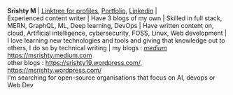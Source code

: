 **Srishty M** | [Linktree for profiles](https://linktr.ee/m_srishty), [Portfolio](https://srishty-portfolio.netlify.app/), [Linkedin](https://www.linkedin.com/in/m-srishty) | \
Experienced content writer | Have 3 blogs of my own | Skilled in full stack, MERN, GraphQL, ML, Deep learning, DevOps | Have written content on, cloud, Artificial intelligence, cybersecurity, FOSS, Linux, Web development |  \
I love learning new technologies and tools and giving that knowledge out to others, I do so by technical writing | my blogs : *[medium](https://msrishty.medium.com)* https://msrishty.medium.com \
other blogs : https://srishty19.wordpress.com/, https://msrishty.wordpress.com/ \
I'm searching for open-source organisations that focus on AI, devops or Web Dev
 
